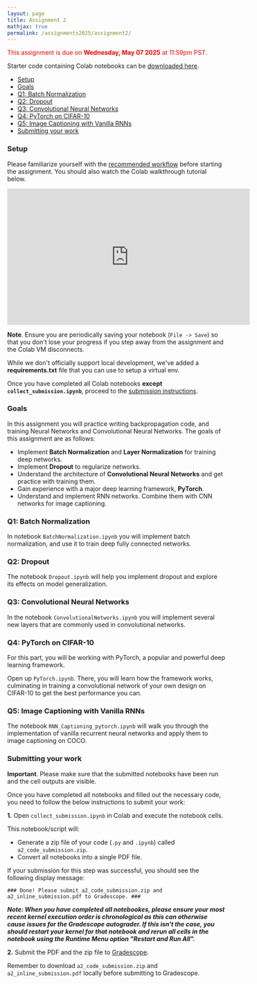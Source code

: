```yaml
---
layout: page
title: Assignment 2
mathjax: true
permalink: /assignments2025/assignment2/
---
```


<span style="color:red">This assignment is due on **Wednesday, May 07 2025** at 11:59pm PST.</span>

Starter code containing Colab notebooks can be [downloaded here]({{site.hw_2_colab}}).

- [Setup](#setup)
- [Goals](#goals)
- [Q1: Batch Normalization](#q1-batch-normalization)
- [Q2: Dropout](#q2-dropout)
- [Q3: Convolutional Neural Networks](#q3-convolutional-neural-networks)
- [Q4: PyTorch on CIFAR-10](#q4-pytorch-on-cifar-10)
- [Q5: Image Captioning with Vanilla RNNs](#q5-image-captioning-with-vanilla-rnns)
- [Submitting your work](#submitting-your-work)

### Setup

Please familiarize yourself with the [recommended workflow]({{site.baseurl}}/setup-instructions/#working-remotely-on-google-colaboratory) before starting the assignment. You should also watch the Colab walkthrough tutorial below.

<iframe style="display: block; margin: auto;" width="560" height="315" src="https://www.youtube.com/embed/DsGd2e9JNH4" title="YouTube video player" frameborder="0" allow="accelerometer; autoplay; clipboard-write; encrypted-media; gyroscope; picture-in-picture" allowfullscreen></iframe>

**Note**. Ensure you are periodically saving your notebook (`File -> Save`) so that you don't lose your progress if you step away from the assignment and the Colab VM disconnects.

While we don't officially support local development, we've added a <b>requirements.txt</b> file that you can use to setup a virtual env.

Once you have completed all Colab notebooks **except `collect_submission.ipynb`**, proceed to the [submission instructions](#submitting-your-work).

### Goals

In this assignment you will practice writing backpropagation code, and training Neural Networks and Convolutional Neural Networks. The goals of this assignment are as follows:

- Implement **Batch Normalization** and **Layer Normalization** for training deep networks.
- Implement **Dropout** to regularize networks.
- Understand the architecture of **Convolutional Neural Networks** and get practice with training them.
- Gain experience with a major deep learning framework, **PyTorch**.
- Understand and implement RNN networks. Combine them with CNN networks for image captioning.


### Q1: Batch Normalization

In notebook `BatchNormalization.ipynb` you will implement batch normalization, and use it to train deep fully connected networks.

### Q2: Dropout

The notebook `Dropout.ipynb` will help you implement dropout and explore its effects on model generalization.

### Q3: Convolutional Neural Networks

In the notebook `ConvolutionalNetworks.ipynb` you will implement several new layers that are commonly used in convolutional networks.

### Q4: PyTorch on CIFAR-10

For this part, you will be working with PyTorch, a popular and powerful deep learning framework.

Open up `PyTorch.ipynb`. There, you will learn how the framework works, culminating in training a convolutional network of your own design on CIFAR-10 to get the best performance you can.

### Q5: Image Captioning with Vanilla RNNs
The notebook `RNN_Captioning_pytorch.ipynb` will walk you through the implementation of vanilla recurrent neural networks and apply them to image captioning on COCO.

### Submitting your work

**Important**. Please make sure that the submitted notebooks have been run and the cell outputs are visible.

Once you have completed all notebooks and filled out the necessary code, you need to follow the below instructions to submit your work:

**1.** Open `collect_submission.ipynb` in Colab and execute the notebook cells.

This notebook/script will:

* Generate a zip file of your code (`.py` and `.ipynb`) called `a2_code_submission.zip`.
* Convert all notebooks into a single PDF file.

If your submission for this step was successful, you should see the following display message:

`### Done! Please submit a2_code_submission.zip and a2_inline_submission.pdf to Gradescope. ###`

**_Note: When you have completed all notebookes, please ensure your most recent kernel execution order is chronological as this can otherwise cause issues for the Gradescope autograder. If this isn't the case, you should restart your kernel for that notebook and rerun all cells in the notebook using the Runtime Menu option "Restart and Run All"._**

**2.** Submit the PDF and the zip file to [Gradescope](https://www.gradescope.com/courses/1012166).

Remember to download `a2_code_submission.zip` and `a2_inline_submission.pdf` locally before submitting to Gradescope.
